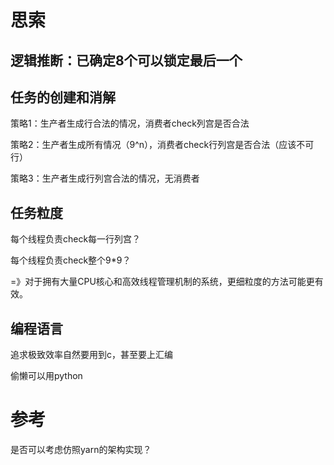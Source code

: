 # 思索

## 逻辑推断：已确定8个可以锁定最后一个

## 任务的创建和消解

策略1：生产者生成行合法的情况，消费者check列宫是否合法

策略2：生产者生成所有情况（9^n），消费者check行列宫是否合法（应该不可行）

策略3：生产者生成行列宫合法的情况，无消费者

## 任务粒度

每个线程负责check每一行列宫？

每个线程负责check整个9*9？

=》对于拥有大量CPU核心和高效线程管理机制的系统，更细粒度的方法可能更有效。

## 编程语言

追求极致效率自然要用到c，甚至要上汇编

偷懒可以用python

# 参考

是否可以考虑仿照yarn的架构实现？
